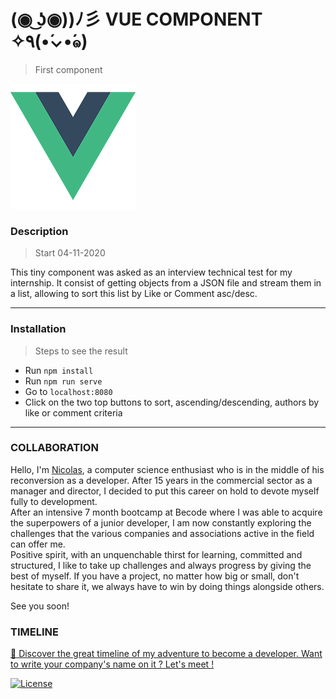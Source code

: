 # (◉ ͜ʖ◉))ﾉ彡 VUE COMPONENT ✧٩(•́⌄•́๑)
>   First component

![](vue-logo.png)

### Description 
> Start 04-11-2020

This tiny component was asked as an interview technical test for my internship.
It consist of getting objects from a JSON file and stream them in a list, allowing to sort this list by Like or Comment asc/desc. 

---

### Installation 
>   Steps to see the result

-   Run  ```npm install```
-   Run ```npm run serve```
-   Go to ```localhost:8080```
-   Click on the two top buttons to sort, ascending/descending, authors by like or comment criteria

---

### COLLABORATION

Hello, I'm [Nicolas](https://www.linkedin.com/in/nicolas-denoel/), a computer science enthusiast who is in the middle of his reconversion as a developer. After 15 years in the commercial sector as a manager and director, I decided to put this career on hold to devote myself fully to development.  
After an intensive 7 month bootcamp at Becode where I was able to acquire the superpowers of a junior developer, I am now constantly exploring the challenges that the various companies and associations active in the field can offer me.  
Positive spirit, with an unquenchable thirst for learning, committed and structured, I like to take up challenges and always progress by giving the best of myself. 
If you have a project, no matter how big or small, don't hesitate to share it, we always have to win by doing things alongside others.  

See you soon! 

### TIMELINE
[:calendar: Discover the great timeline of my adventure to become a developer. Want to write your company's name on it ? Let's meet !](https://timelines.gitkraken.com/timeline/2e12cc334eb0406b84bf7a6339e666c4?range=2020-05-26_2020-06-27)  

[![License](http://img.shields.io/:license-mit-blue.svg?style=flat-square)](http://badges.mit-license.org)



